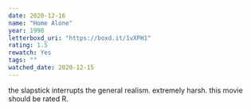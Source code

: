 ```yaml
---
date: 2020-12-16
name: "Home Alone"
year: 1990
letterboxd_uri: "https://boxd.it/1vXPH1"
rating: 1.5
rewatch: Yes
tags: ""
watched_date: 2020-12-15
---
```


the slapstick interrupts the general realism. extremely harsh. this movie should be rated R.
